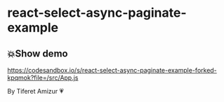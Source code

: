 # react-select-async-paginate-example

## 💥Show demo
https://codesandbox.io/s/react-select-async-paginate-example-forked-kpqmok?file=/src/App.js


By Tiferet Amizur 💗
